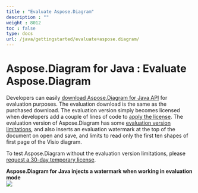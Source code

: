```yaml
---
title : "Evaluate Aspose.Diagram" 
description : "" 
weight : 8012 
toc : false
type: docs
url: /java/gettingstarted/evaluate+aspose.diagram/
---
```


# Aspose.Diagram for Java : Evaluate Aspose.Diagram


Developers can easily [download Aspose.Diagram for Java API](https://repository.aspose.com/repo/com/aspose/aspose-diagram/) for evaluation purposes. The evaluation download is the same as the purchased download. The evaluation version simply becomes licensed when developers add a couple of lines of code to [apply the license](https://docs.dynabic.com/display/diagramjava/Licensing#Licensing-ApplyingaLicense). The evaluation version of Aspose.Diagram has some [evaluation version limitations](https://docs.dynabic.com/display/diagramjava/Licensing#Licensing-EvaluationVersionLimitations), and also inserts an evaluation watermark at the top of the document on open and save, and limits to read only the first ten shapes of first page of the Visio diagram.

To test Aspose.Diagram without the evaluation version limitations, please [request a 30-day temporary license](https://purchase.aspose.com/temporary-license).

**Aspose.Diagram for Java injects a watermark when working in evaluation mode**  
![](https://docs2.aspose.com/diagram/java/attachments/18612329/18808833.png)

